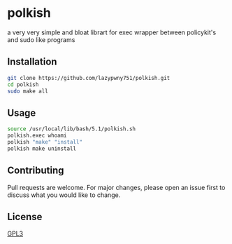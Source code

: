 # polkish
a very very simple and bloat librart for exec wrapper between policykit's and sudo like programs

## Installation
```sh
git clone https://github.com/lazypwny751/polkish.git
cd polkish
sudo make all
```

## Usage
```sh
source /usr/local/lib/bash/5.1/polkish.sh
polkish.exec whoami
polkish "make" "install"
polkish make uninstall
```

## Contributing
Pull requests are welcome. For major changes, please open an issue first to discuss what you would like to change.

## License
[GPL3](https://choosealicense.com/licenses/gpl-3.0/)
